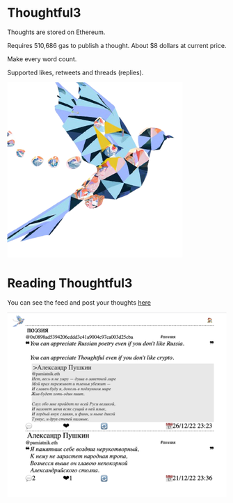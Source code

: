# Thoughtful3

Thoughts are stored on Ethereum.

Requires 510,686 gas to publish a thought. About $8 dollars at current price.

Make every word count.

Supported likes, retweets and threads (replies).

![logo](./logo.png)

# Reading Thoughtful3

You can see the feed and post your thoughts [here](https://thoughtful3.eth.limo/)

![thoughtful3](./thoughtful.png)
